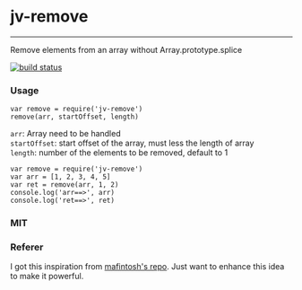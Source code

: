 # jv-remove
---

Remove elements from an array without Array.prototype.splice

[![build status](http://img.shields.io/travis/jjvein/jv-remove.svg?style=flat)](http://travis-ci.org/jjvein/jv-remove)

### Usage

```
var remove = require('jv-remove')
remove(arr, startOffset, length)
```
`arr`: Array need to be handled  
`startOffset`: start offset of the array, must less the length of array  
`length`: number of the elements to be removed, default to 1

```
var remove = require('jv-remove')
var arr = [1, 2, 3, 4, 5]
var ret = remove(arr, 1, 2)
console.log('arr==>', arr)
console.log('ret==>', ret)
```

### MIT


### Referer
I got this inspiration from [mafintosh's repo](https://github.com/mafintosh/unordered-array-remove). Just want to enhance this idea to make it powerful.

